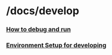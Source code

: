 # /docs/develop
### [How to debug and run](./debug.md)
### [Environment Setup for developing](./setup.md)
